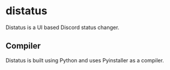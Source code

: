 # distatus
Distatus is a UI based Discord status changer.

## Compiler
Distatus is built using Python and uses Pyinstaller as a compiler.
